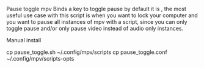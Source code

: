Pause toggle mpv
Binds a key to toggle pause by default it is \, the most useful use case with this script is when you want to lock your computer and you want to pause all instances of mpv with a script, since you can only toggle pause and/or only pause video instead of audio only instances.

Manual install

cp pause_toggle.sh ~/.config/mpv/scripts
cp pause_toggle.conf ~/.config/mpv/scripts-opts

